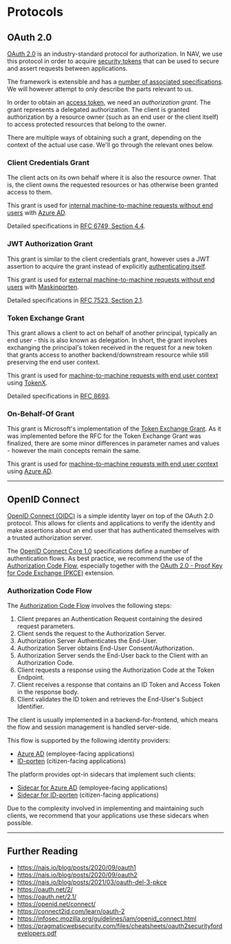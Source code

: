 # Protocols

## OAuth 2.0

[OAuth 2.0](https://oauth.net/2/) is an industry-standard protocol for authorization. In NAV, we use this protocol in
order to acquire
[security tokens](tokens.md) that can be used to secure and assert requests between applications.

The framework is extensible and has a [number of associated specifications](https://oauth.net/specs/). We will however 
attempt to only describe the parts relevant to us.

In order to obtain an [access token](tokens.md#access-token), we need an _authorization grant_. The grant represents a
delegated authorization. The client is granted authorization by a resource owner (such as an end user or the client
itself) to access protected resources that belong to the owner.

There are multiple ways of obtaining such a grant, depending on the context of the actual use case. We'll go through the
relevant ones below.

### Client Credentials Grant

The client acts on its own behalf where it is also the resource owner. That is, the client owns the requested resources
or has otherwise been granted access to them.

This grant is used
for [internal machine-to-machine requests without end users](../README.md#3-my-application-performs-machine-to-machine-requests-without-any-end-user-context)
with [Azure AD](../azure-ad/usage.md#oauth-20-client-credentials-grant).

Detailed specifications in [RFC 6749, Section 4.4](https://datatracker.ietf.org/doc/html/rfc6749#section-4.4).

### JWT Authorization Grant

This grant is similar to the client credentials grant, however uses a JWT assertion to acquire the grant instead of
explicitly [authenticating itself](actors.md#client-authentication).

This grant is used for [external machine-to-machine requests without end users](../README.md#32-external)
with [Maskinporten](../maskinporten/client.md).

Detailed specifications in [RFC 7523, Section 2.1](https://datatracker.ietf.org/doc/html/rfc7523#section-2.1).

### Token Exchange Grant

This grant allows a client to act on behalf of another principal, typically an end user - this is also known as
delegation. In short, the grant involves exchanging the principal's token received in the request for a new token that
grants access to another backend/downstream resource while still preserving the end user context.

This grant is used
for [machine-to-machine requests with end user context](../README.md#2-my-application-performs-machine-to-machine-requests-with-an-end-user-context)
using [TokenX](../tokenx.md).

Detailed specifications in [RFC 8693](https://datatracker.ietf.org/doc/html/rfc8693/).

### On-Behalf-Of Grant

This grant is Microsoft's implementation of the [Token Exchange Grant](#token-exchange-grant). As it was implemented
before the RFC for the Token Exchange Grant was finalized, there are some minor differences in parameter names and 
values - however the main concepts remain the same.

This grant is used
for [machine-to-machine requests with end user context](../README.md#2-my-application-performs-machine-to-machine-requests-with-an-end-user-context)
using [Azure AD](../azure-ad/usage.md#oauth-20-on-behalf-of-grant).

---

## OpenID Connect

[OpenID Connect (OIDC)](https://openid.net/connect/) is a simple identity layer on top of the OAuth 2.0 protocol. This
allows for clients and applications to verify the identity and make assertions about an end user that has authenticated
themselves with a trusted authorization server.

The [OpenID Connect Core 1.0](https://openid.net/specs/openid-connect-core-1_0.html) specifications define a number of
authentication flows. As best practice, we recommend the use of the [Authorization Code Flow](#authorization-code-flow),
especially together with the [OAuth 2.0 - Proof Key for Code Exchange (PKCE)](https://oauth.net/2/pkce/) extension.

### Authorization Code Flow

The [Authorization Code Flow](https://openid.net/specs/openid-connect-core-1_0.html#CodeFlowAuth) involves the following
steps:

1. Client prepares an Authentication Request containing the desired request parameters.
2. Client sends the request to the Authorization Server.
3. Authorization Server Authenticates the End-User.
4. Authorization Server obtains End-User Consent/Authorization.
5. Authorization Server sends the End-User back to the Client with an Authorization Code.
6. Client requests a response using the Authorization Code at the Token Endpoint.
7. Client receives a response that contains an ID Token and Access Token in the response body.
8. Client validates the ID token and retrieves the End-User's Subject Identifier.

The client is usually implemented in a backend-for-frontend, which means the flow and session management is handled
server-side.

This flow is supported by the following identity providers:

- [Azure AD](../azure-ad/usage.md#openid-connect-authorization-code-flow) (employee-facing applications)
- [ID-porten](../idporten/README.md) (citizen-facing applications)

The platform provides opt-in sidecars that implement such clients:

- [Sidecar for Azure AD](../azure-ad/sidecar.md) (employee-facing applications)
- [Sidecar for ID-porten](../idporten/sidecar.md) (citizen-facing applications)

Due to the complexity involved in implementing and maintaining such clients, we recommend that your applications use 
these sidecars when possible. 

---

## Further Reading

- <https://nais.io/blog/posts/2020/09/oauth1>
- <https://nais.io/blog/posts/2020/09/oauth2>
- <https://nais.io/blog/posts/2021/03/oauth-del-3-pkce>
- <https://oauth.net/2/>
- <https://oauth.net/2.1/>
- <https://openid.net/connect/>
- <https://connect2id.com/learn/oauth-2>
- <https://infosec.mozilla.org/guidelines/iam/openid_connect.html>
- <https://pragmaticwebsecurity.com/files/cheatsheets/oauth2securityfordevelopers.pdf>
